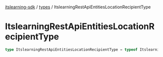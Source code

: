 [itslearning-sdk](../../modules.md) / [types](../index.md) / ItslearningRestApiEntitiesLocationRecipientType

# ItslearningRestApiEntitiesLocationRecipientType

```ts
type ItslearningRestApiEntitiesLocationRecipientType = typeof ItslearningRestApiEntitiesLocationRecipientType[keyof typeof ItslearningRestApiEntitiesLocationRecipientType];
```

